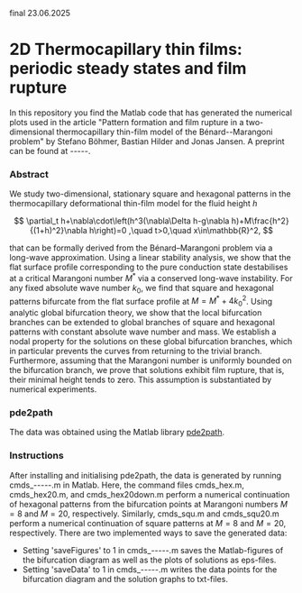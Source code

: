 final 23.06.2025
# 2D Thermocapillary thin films: periodic steady states and film rupture

In this repository you find the Matlab code that has generated the numerical plots used in the article "Pattern formation and film rupture in a two-dimensional thermocapillary thin-film model of the Bénard--Marangoni problem" by Stefano Böhmer, Bastian Hilder and Jonas Jansen. 
A preprint can be found at -----.

### Abstract

We study two-dimensional, stationary square and hexagonal patterns in the thermocapillary deformational thin-film model for the fluid height $h$ 

$$
    \partial_t h+\nabla\cdot\left(h^3(\nabla\Delta h-g\nabla h)+M\frac{h^2}{(1+h)^2}\nabla h\right)=0
    ,\quad t>0,\quad x\in\mathbb{R}^2,
$$

that can be formally derived from the Bénard–Marangoni problem via a long-wave approximation. Using a linear stability analysis, we show that the flat surface profile corresponding to the pure conduction state destabilises at a critical Marangoni number $M^\ast$ via a conserved long-wave instability. For any fixed absolute wave number $k_0$, we find that square and hexagonal patterns bifurcate from the flat surface profile at $M=M^\ast + 4k_0^2$. Using analytic global bifurcation theory, we show that the local bifurcation branches can be extended to global branches of square and hexagonal patterns with constant absolute wave number and mass. We establish a nodal property for the solutions on these global bifurcation branches, which in particular prevents the curves from returning to the trivial branch. Furthermore, assuming that the Marangoni number is uniformly bounded on the bifurcation branch, we prove that solutions exhibit film rupture, that is, their minimal height tends to zero. This assumption is substantiated by numerical experiments.
### pde2path

The data was obtained using the Matlab library [pde2path](https://www.staff.uni-oldenburg.de/hannes.uecker/pde2path/index.html). 

### Instructions

After installing and initialising pde2path, the data is generated by running cmds_-----.m in Matlab. Here, the command files cmds_hex.m, cmds_hex20.m, and cmds_hex20down.m perform a numerical continuation of hexagonal patterns from the bifurcation points at Marangoni numbers $M=8$ and $M=20$, respectively. Similarly, cmds_squ.m and cmds_squ20.m perform a numerical continuation of square patterns at $M=8$ and $M=20$, respectively.
There are two implemented ways to save the generated data:
- Setting 'saveFigures' to 1 in cmds_-----.m saves the Matlab-figures of the bifurcation diagram as well as the plots of solutions as eps-files. 
- Setting 'saveData' to 1 in cmds_-----.m writes the data points for the bifurcation diagram and the solution graphs to txt-files.
